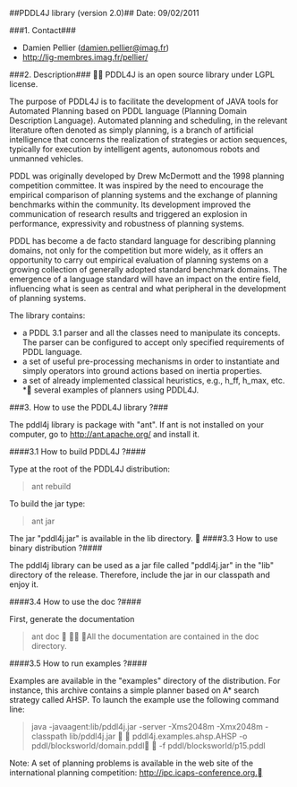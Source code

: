 ##PDDL4J library (version 2.0)##
Date: 09/02/2011

###1. Contact###

- Damien Pellier (damien.pellier@imag.fr)
- http://lig-membres.imag.fr/pellier/

###2. Description### 

PDDL4J is an open source library under LGPL license.
 
The purpose of PDDL4J is to facilitate the development of JAVA tools for 
Automated Planning based on PDDL language (Planning Domain Description 
Language). Automated planning and scheduling, in the relevant literature often 
denoted as simply planning, is a branch of artificial intelligence that concerns
 the realization of strategies or action sequences, typically for execution by 
intelligent agents, autonomous robots and unmanned vehicles. 

PDDL was originally developed by Drew McDermott and the 1998 planning competition
committee. It was inspired by the need to encourage the empirical comparison of 
planning systems and the exchange of planning benchmarks within the community. 
Its development improved the communication of research results and triggered an
 explosion in performance, expressivity and robustness of planning systems.

PDDL has become a de facto standard language for describing planning domains, 
not only for the competition but more widely, as it offers an opportunity to 
carry out empirical evaluation of planning systems on a growing collection of 
generally adopted standard benchmark domains. The emergence of a language 
standard will have an impact on the entire field, influencing what is seen as 
central and what peripheral in the development of planning systems. 

The library contains:
  * a PDDL 3.1 parser and all the classes need to manipulate its 
concepts. The parser can be configured to accept only specified requirements of
PDDL language. 
  * a set of useful pre-processing mechanisms in order to instantiate and 
simply operators into ground actions based on inertia properties.  
  * a set of already implemented classical heuristics, e.g., h_ff, h_max, etc.
  * several examples of planners using PDDL4J. 

###3. How to use the PDDL4J library ?###

The pddl4j library is package with "ant". If ant is not installed on your computer,
go to http://ant.apache.org/ and install it.

####3.1 How to build PDDL4J ?####

Type at the root of the PDDL4J distribution: 
> ant rebuild 

To build the jar type:
> ant jar

The jar "pddl4j.jar" is available in the lib directory. 

####3.3 How to use binary distribution ?####

The pddl4j library can be used as a jar file called "pddl4j.jar" in the "lib" 
directory of the release. Therefore, include the jar in our classpath and enjoy
it.

####3.4 How to use the doc ?####

First, generate the documentation
> ant doc


All the documentation are contained in the doc directory.

####3.5 How to run examples ?####

Examples are available in the "examples" directory of the distribution. For 
instance, this archive contains a simple planner based on A* search strategy 
called AHSP. To launch the example use the following command line:

> java -javaagent:lib/pddl4j.jar -server -Xms2048m -Xmx2048m -classpath lib/pddl4j.jar 
>	pddl4j.examples.ahsp.AHSP -o pddl/blocksworld/domain.pddl
>	-f pddl/blocksworld/p15.pddl

Note: A set of planning problems is available in the web site of the international 
planning competition: http://ipc.icaps-conference.org.

